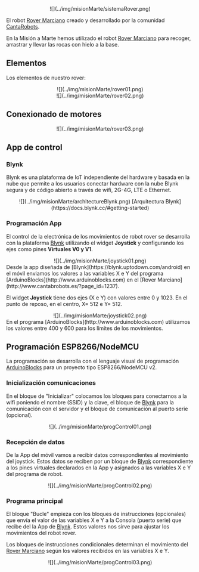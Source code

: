<center>
![](../img/misionMarte/sistemaRover.png)

</center>

El robot [Rover Marciano](http://www.cantabrobots.es/?page_id=1237) creado y desarrollado por la comunidad [CantaRobots](http://www.cantabrobots.es/).

En la Misión a Marte hemos utilizado el robot [Rover Marciano](http://www.cantabrobots.es/?page_id=1237) para recoger, arrastrar y llevar las rocas con hielo a la base.
## **Elementos**
Los elementos de nuestro rover:

<center>
![](../img/misionMarte/rover01.png)
</center>

<center>
![](../img/misionMarte/rover02.png)
</center>

## **Conexionado de motores**
<center>
![](../img/misionMarte/rover03.png)
</center>

## **App de control**

### **Blynk**
Blynk es una plataforma de IoT independiente del hardware y basada en la nube que permite a los usuarios conectar hardware con la nube Blynk segura y de código abierto a través de wifi, 2G-4G, LTE o Ethernet.
<center>
![](../img/misionMarte/architectureBlynk.png)
[Arquitectura Blynk](https://docs.blynk.cc/#getting-started)
</center>

### **Programación App**
El control de la electrónica de los movimientos de robot rover se desarrolla con la plataforma [Blynk](https://blynk.uptodown.com/android) utilizando el widget **Joystick** y configurando los ejes como pines **Virtuales V0 y V1**.
<center>
![](../img/misionMarte/joystick01.png)
</center>
Desde la app diseñada de [Blynk](https://blynk.uptodown.com/android) en el móvil enviamos los valores a las variables X e Y del programa [ArduinoBlocks](http://www.arduinoblocks.com) en el [Rover Marciano](http://www.cantabrobots.es/?page_id=1237).

El widget **Joystick** tiene dos ejes (X e Y) con valores entre 0 y 1023. En el punto de reposo, en el centro, X= 512 e Y= 512.
<center>
![](../img/misionMarte/joystick02.png)
</center>
En el programa [ArduinoBlocks](http://www.arduinoblocks.com) utilizamos los valores entre 400 y 600 para los límites de los movimientos.

## **Programación ESP8266/NodeMCU**
La programación se desarrolla con el lenguaje visual de programación [ArduinoBlocks](http://www.arduinoblocks.com) para un proyecto tipo ESP8266/NodeMCU v2.

### **Inicialización comunicaciones**
En el bloque de "Inicializar" colocamos los bloques para conectarnos a la wifi poniendo el nombre (SSID) y la clave, el bloque de [Blynk](https://blynk.uptodown.com/android) para la comunicación con el servidor y el bloque de comunicación al puerto serie (opcional).
<center>
![](../img/misionMarte/progControl01.png)
</center>

### **Recepción de datos**
De la App del móvil vamos a recibir datos correspondientes al movimiento del joystick. Estos datos se reciben por un bloque de [Blynk](https://blynk.uptodown.com/android) correspondiente a los pines virtuales declarados en la App y asignados a las variables X e Y del programa de robot.
<center>
![](../img/misionMarte/progControl02.png)
</center>

### **Programa principal**
El bloque "Bucle" empieza con los bloques de instrucciones (opcionales) que envía el valor de las variables X e Y a la Consola (puerto serie) que recibe del la App de [Blynk](https://blynk.uptodown.com/android). Estos valores nos sirve para ajustar los movimientos del robot rover.

Los bloques de instrucciones condicionales determinan el movimiento del [Rover Marciano](http://www.cantabrobots.es/?page_id=1237) según los valores recibidos en las variables X e Y.
<center>
![](../img/misionMarte/progControl03.png)
</center>